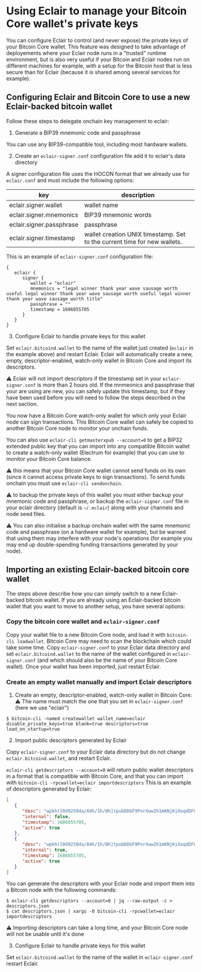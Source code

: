 # Using Eclair to manage your Bitcoin Core wallet's private keys

You can configure Eclair to control (and never expose) the private keys of your Bitcoin Core wallet. This feature was designed to take advantage of deployements where your Eclair node runs in a
"trusted" runtime environment, but is also very useful if your Bitcoin and Eclair nodes run on different machines for example, with a setup for the Bitcoin host that
is less secure than for Eclair (because it is shared among several services for example).

## Configuring Eclair and Bitcoin Core to use a new Eclair-backed bitcoin wallet

Follow these steps to delegate onchain key management to eclair:

1) Generate a BIP39 mnemonic code and passphrase

You can use any BIP39-compatible tool, including most hardware wallets.

2) Create an `eclair-signer.conf` configuration file add it to eclair's data directory

A signer configuration file uses the HOCON format that we already use for `eclair.conf` and must include the following options:

 key                      | description                                                              
--------------------------|--------------------------------------------------------------------------
 eclair.signer.wallet     | wallet name                                                              
 eclair.signer.mnemonics  | BIP39 mnemonic words                                                     
 eclair.signer.passphrase | passphrase                                                               
 eclair.signer.timestamp  | wallet creation UNIX timestamp. Set to the current time for new wallets. 

This is an example of `eclair-signer.conf` configuration file:

```hocon
{
   eclair {
      signer {
         wallet = "eclair"
         mnemonics = "legal winner thank year wave sausage worth useful legal winner thank year wave sausage worth useful legal winner thank year wave sausage worth title"
         passphrase = ""
         timestamp = 1686055705
      }
   }
}
```

3) Configure Eclair to handle private keys for this wallet

Set `eclair.bitcoind.wallet` to the name of the wallet just created (`eclair` in the example above) and restart Eclair.
Eclair will automatically create a new, empty, descriptor-enabled, watch-only wallet in Bitcoin Core and import its descriptors.

:warning: Eclair will not import descriptors if the timestamp set in your `eclair-signer.conf` is more than 2 hours old. If the mnmeonics and
passphrase that your are using are new, you can safely update this timestamp, but if they have been used before you will need to follow
the steps described in the next section.

You now have a Bitcoin Core watch-only wallet for which only your Eclair node can sign transactions. This Bitcoin Core wallet can
safely be copied to another Bitcoin Core node to monitor your onchain funds.

You can also use `eclair-cli getmasterxpub --account=0` to get a BIP32 extended public key that you can import into any compatible Bitcoin wallet
to create a watch-only wallet (Electrum for example) that you can use to monitor your Bitcoin Core balance.

:warning: this means that your Bitcoin Core wallet cannot send funds on its own (since it cannot access private keys to sign transactions).
To send funds onchain you must use `eclair-cli sendonchain`.

:warning: to backup the private keys of this wallet you must either backup your mnemonic code and passphrase, or backup the `eclair-signer.conf` file in your eclair
directory (default is `~/.eclair`) along with your channels and node seed files.

:warning: You can also initialise a backup onchain wallet with the same mnemonic code and passphrase (on a hardware wallet for example), but be warned that using them may interfere with your node's operations (for example you may end up
double-spending funding transactions generated by your node).

## Importing an existing Eclair-backed bitcoin core wallet

The steps above describe how you can simply switch to a new Eclair-backed bitcoin wallet.
If you are already using an Eclair-backed bitcoin wallet that you want to move to another setup, you have several options:

### Copy the bitcoin core wallet and `eclair-signer.conf`

Copy your wallet file to a new Bitcoin Core node, and load it with `bitcoin-cli loadwallet`. Bitcoin Core may need to scan the blockchain which could take some time.
Copy `eclair-signer.conf` to your Eclair data directory and set `eclair.bitcoind.wallet` to the name of the wallet configured in `eclair-signer.conf` (and which should also be the name of your Bitcoin Core wallet).
Once your wallet has been imported, just restart Eclair.

### Create an empty wallet manually and import Eclair descriptors

1) Create an empty, descriptor-enabled, watch-only wallet in Bitcoin Core:
   :warning: The name must match the one that you set in `eclair-signer.conf` (here we use "eclair")

```shell
$ bitcoin-cli -named createwallet wallet_name=eclair disable_private_keys=true blank=true descriptors=true load_on_startup=true
```

2) Import public descriptors generated by Eclair

Copy `eclair-signer.conf` to your Eclair data directory but do not change `eclair.bitcoind.wallet`, and restart Eclair.

`eclair-cli getdescriptors --account=0` will return public wallet descriptors in a format that is compatible with Bitcoin Core, and that you can import with `bitcoin-cli -rpcwallet=eclair importdescriptors`
This is an example of descriptors generated by Eclair:

```json
[
   {
      "desc": "wpkh([0d9250da/84h/1h/0h]tpubDDGF9PnrXww2h1mKNjKiXoqdDFGEcZGCZUNq7g26LdzKXKiE31RrFWsogPy1uMLrbG8ksQ8eJS6u6KFLjYUUSVJRuwmMD2SYCr8uG1TcRgM/0/*)#jz5n2pcp",
      "internal": false,
      "timestamp": 1686055705,
      "active": true
   },
   {
      "desc": "wpkh([0d9250da/84h/1h/0h]tpubDDGF9PnrXww2h1mKNjKiXoqdDFGEcZGCZUNq7g26LdzKXKiE31RrFWsogPy1uMLrbG8ksQ8eJS6u6KFLjYUUSVJRuwmMD2SYCr8uG1TcRgM/1/*)#rk3jh5ge",
      "internal": true,
      "timestamp": 1686055705,
      "active": true
   }
]
```

You can generate the descriptors with your Eclair node and import them into a Bitcoin node with the following commands:

```shell
$ eclair-cli getdescriptors --account=0 | jq --raw-output -c > descriptors.json
$ cat descriptors.json | xargs -0 bitcoin-cli -rpcwallet=eclair importdescriptors
```

:warning: Importing descriptors can take a long time, and your Bitcoin Core node will not be usable until it's done

3) Configure Eclair to handle private keys for this wallet

Set `eclair.bitcoind.wallet` to the name of the wallet in `eclair-signer.conf` restart Eclair.
